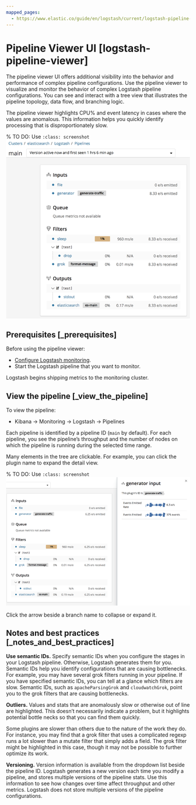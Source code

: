 ```yaml
---
mapped_pages:
  - https://www.elastic.co/guide/en/logstash/current/logstash-pipeline-viewer.html
---
```


# Pipeline Viewer UI [logstash-pipeline-viewer]

The pipeline viewer UI offers additional visibility into the behavior and performance of complex pipeline configurations. Use the pipeline viewer to visualize and monitor the behavior of complex Logstash pipeline configurations. You can see and interact with a tree view that illustrates the pipeline topology, data flow, and branching logic.

The pipeline viewer highlights CPU% and event latency in cases where the values are anomalous. This information helps you quickly identify processing that is disproportionately slow.

% TO DO: Use `:class: screenshot`
![Pipeline Viewer](images/pipeline-tree.png)


## Prerequisites [_prerequisites]

Before using the pipeline viewer:

* [Configure Logstash monitoring](monitoring-logstash.md).
* Start the Logstash pipeline that you want to monitor.

Logstash begins shipping metrics to the monitoring cluster.


## View the pipeline [_view_the_pipeline]

To view the pipeline:

* Kibana → Monitoring → Logstash → Pipelines

Each pipeline is identified by a pipeline ID (`main` by default). For each pipeline, you see the pipeline’s throughput and the number of nodes on which the pipeline is running during the selected time range.

Many elements in the tree are clickable. For example, you can click the plugin name to expand the detail view.

% TO DO: Use `:class: screenshot`
![Pipeline Input Detail](images/pipeline-input-detail.png)

Click the arrow beside a branch name to collapse or expand it.


## Notes and best practices [_notes_and_best_practices]

**Use semantic IDs.** Specify semantic IDs when you configure the stages in your Logstash pipeline. Otherwise, Logstash generates them for you. Semantic IDs help you identify configurations that are causing bottlenecks. For example, you may have several grok filters running in your pipeline. If you have specified semantic IDs, you can tell at a glance which filters are slow. Semantic IDs, such as `apacheParsingGrok` and `cloudwatchGrok`, point you to the grok filters that are causing bottlenecks.

**Outliers.** Values and stats that are anomalously slow or otherwise out of line are highlighted. This doesn’t necessarily indicate a problem, but it highlights potential bottle necks so that you can find them quickly.

Some plugins are slower than others due to the nature of the work they do. For instance, you may find that a grok filter that uses a complicated regexp runs a lot slower than a mutate filter that simply adds a field. The grok filter might be highlighted in this case, though it may not be possible to further optimize its work.

**Versioning.** Version information is available from the dropdown list beside the pipeline ID. Logstash generates a new version each time you modify a pipeline, and stores multiple versions of the pipeline stats. Use this information to see how changes over time affect throughput and other metrics. Logstash does not store multiple versions of the pipeline configurations.

